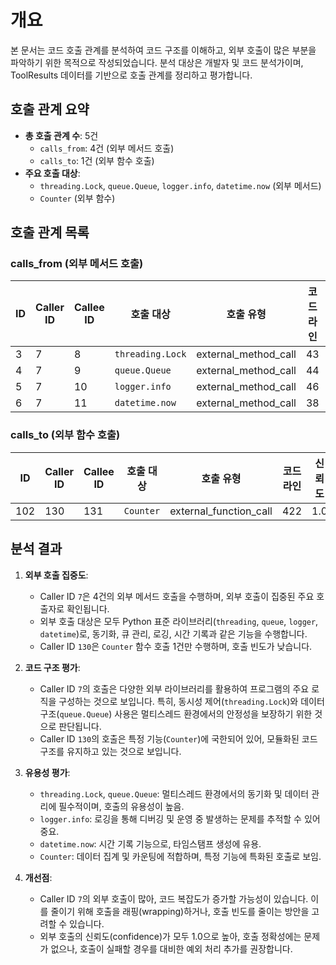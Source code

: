 # 개요
본 문서는 코드 호출 관계를 분석하여 코드 구조를 이해하고, 외부 호출이 많은 부분을 파악하기 위한 목적으로 작성되었습니다. 분석 대상은 개발자 및 코드 분석가이며, ToolResults 데이터를 기반으로 호출 관계를 정리하고 평가합니다.

## 호출 관계 요약
- **총 호출 관계 수**: 5건
  - `calls_from`: 4건 (외부 메서드 호출)
  - `calls_to`: 1건 (외부 함수 호출)
- **주요 호출 대상**:
  - `threading.Lock`, `queue.Queue`, `logger.info`, `datetime.now` (외부 메서드)
  - `Counter` (외부 함수)

## 호출 관계 목록

### calls_from (외부 메서드 호출)
| ID  | Caller ID | Callee ID | 호출 대상         | 호출 유형            | 코드 라인 | 신뢰도 |
|-----|-----------|-----------|-------------------|-----------------------|-----------|--------|
| 3   | 7         | 8         | `threading.Lock`  | external_method_call | 43        | 1.0    |
| 4   | 7         | 9         | `queue.Queue`     | external_method_call | 44        | 1.0    |
| 5   | 7         | 10        | `logger.info`     | external_method_call | 46        | 1.0    |
| 6   | 7         | 11        | `datetime.now`    | external_method_call | 38        | 1.0    |

### calls_to (외부 함수 호출)
| ID   | Caller ID | Callee ID | 호출 대상 | 호출 유형             | 코드 라인 | 신뢰도 |
|------|-----------|-----------|-----------|------------------------|-----------|--------|
| 102  | 130       | 131       | `Counter` | external_function_call | 422       | 1.0    |

## 분석 결과
1. **외부 호출 집중도**:
   - Caller ID `7`은 4건의 외부 메서드 호출을 수행하며, 외부 호출이 집중된 주요 호출자로 확인됩니다.
   - 외부 호출 대상은 모두 Python 표준 라이브러리(`threading`, `queue`, `logger`, `datetime`)로, 동기화, 큐 관리, 로깅, 시간 기록과 같은 기능을 수행합니다.
   - Caller ID `130`은 `Counter` 함수 호출 1건만 수행하며, 호출 빈도가 낮습니다.

2. **코드 구조 평가**:
   - Caller ID `7`의 호출은 다양한 외부 라이브러리를 활용하여 프로그램의 주요 로직을 구성하는 것으로 보입니다. 특히, 동시성 제어(`threading.Lock`)와 데이터 구조(`queue.Queue`) 사용은 멀티스레드 환경에서의 안정성을 보장하기 위한 것으로 판단됩니다.
   - Caller ID `130`의 호출은 특정 기능(`Counter`)에 국한되어 있어, 모듈화된 코드 구조를 유지하고 있는 것으로 보입니다.

3. **유용성 평가**:
   - `threading.Lock`, `queue.Queue`: 멀티스레드 환경에서의 동기화 및 데이터 관리에 필수적이며, 호출의 유용성이 높음.
   - `logger.info`: 로깅을 통해 디버깅 및 운영 중 발생하는 문제를 추적할 수 있어 중요.
   - `datetime.now`: 시간 기록 기능으로, 타임스탬프 생성에 유용.
   - `Counter`: 데이터 집계 및 카운팅에 적합하며, 특정 기능에 특화된 호출로 보임.

4. **개선점**:
   - Caller ID `7`의 외부 호출이 많아, 코드 복잡도가 증가할 가능성이 있습니다. 이를 줄이기 위해 호출을 래핑(wrapping)하거나, 호출 빈도를 줄이는 방안을 고려할 수 있습니다.
   - 외부 호출의 신뢰도(confidence)가 모두 1.0으로 높아, 호출 정확성에는 문제가 없으나, 호출이 실패할 경우를 대비한 예외 처리 추가를 권장합니다.